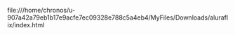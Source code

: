 file:///home/chronos/u-907a42a79eb1b17e9acfe7ec09328e788c5a4eb4/MyFiles/Downloads/aluraflix/index.html
